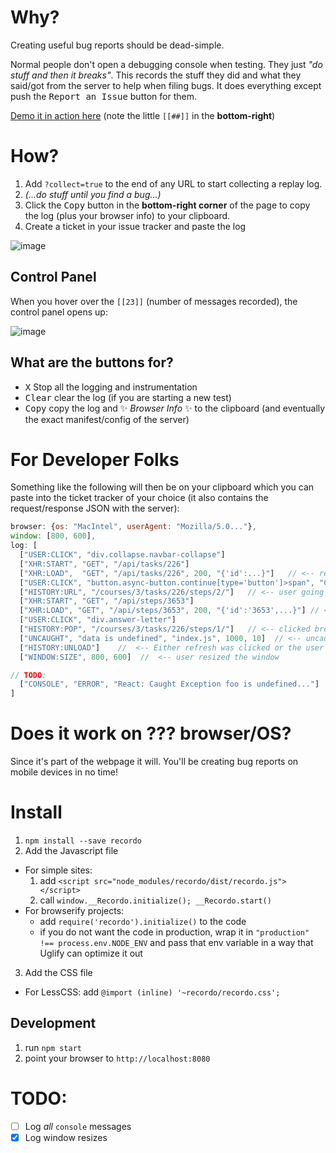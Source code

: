 # Why?

Creating useful bug reports should be dead-simple.

Normal people don't open a debugging console when testing. They just _"do stuff and then it breaks"_. This records the stuff they did and what they said/got from the server to help when filing bugs. It does everything except push the <kbd>Report an Issue</kbd> button for them.

[Demo it in action here](http://philschatz.com/gh-board/?collect=true) (note the little `[[##]]` in the **bottom-right**)

# How?

1. Add `?collect=true` to the end of any URL to start collecting a replay log.
2. _(...do stuff until you find a bug...)_
3. Click the <kbd>Copy</kbd> button in the **bottom-right corner** of the page to copy the log (plus your browser info) to your clipboard.
4. Create a ticket in your issue tracker and paste the log

![image](https://cloud.githubusercontent.com/assets/253202/11760961/6681ce34-a07e-11e5-9dbf-33ca8d19a2cd.png)

## Control Panel

When you hover over the `[[23]]` (number of messages recorded), the control panel opens up:

![image](https://cloud.githubusercontent.com/assets/253202/11760962/72fbc8ea-a07e-11e5-8380-3756ebfa10b1.png)

## What are the buttons for?

- <kbd>X</kbd> Stop all the logging and instrumentation
- <kbd>Clear</kbd> clear the log (if you are starting a new test)
- <kbd>Copy</kbd> copy the log and :sparkles: _Browser Info_ :sparkles:  to the clipboard (and eventually the exact manifest/config of the server)


# For Developer Folks

Something like the following will then be on your clipboard which you can paste into the ticket tracker of your choice (it also contains the request/response JSON with the server):

```js
browser: {os: "MacIntel", userAgent: "Mozilla/5.0..."},
window: [800, 600],
log: [
  ["USER:CLICK", "div.collapse.navbar-collapse"]
  ["XHR:START", "GET", "/api/tasks/226"]
  ["XHR:LOAD",  "GET", "/api/tasks/226", 200, "{'id':...}"]   // <-- request query and POST body
  ["USER:CLICK", "button.async-button.continue[type='button']>span", "Continue"]
  ["HISTORY:URL", "/courses/3/tasks/226/steps/2/"]   // <-- user going to a different page
  ["XHR:START", "GET", "/api/steps/3653"]
  ["XHR:LOAD", "GET", "/api/steps/3653", 200, "{'id':'3653',...}"] // <-- response JSON
  ["USER:CLICK", "div.answer-letter"]
  ["HISTORY:POP", "/courses/3/tasks/226/steps/1/"]   // <-- clicked browser back button
  ["UNCAUGHT", "data is undefined", "index.js", 1000, 10]  // <-- uncaught JS errors
  ["HISTORY:UNLOAD"]    //  <-- Either refresh was clicked or the user went to another page
  ["WINDOW:SIZE", 800, 600]  //  <-- user resized the window

// TODO:
  ["CONSOLE", "ERROR", "React: Caught Exception foo is undefined..."]
]
```

# Does it work on ??? browser/OS?

Since it's part of the webpage it will. You'll be creating bug reports on mobile devices in no time!

# Install

1. `npm install --save recordo`
2. Add the Javascript file
  - For simple sites:
    1. add `<script src="node_modules/recordo/dist/recordo.js"></script>`
    2. call `window.__Recordo.initialize(); __Recordo.start()`
  - For browserify projects:
    - add `require('recordo').initialize()` to the code
    - if you do not want the code in production, wrap it in `"production" !== process.env.NODE_ENV`
      and pass that env variable in a way that Uglify can optimize it out
3. Add the CSS file
  - For LessCSS: add `@import (inline) '~recordo/recordo.css';`

## Development

1. run `npm start`
2. point your browser to `http://localhost:8080`

# TODO:

- [ ] Log _all_ `console` messages
- [x] Log window resizes
